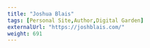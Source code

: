 ```yaml
---
title: "Joshua Blais"
tags: [Personal Site,Author,Digital Garden]
externalUrl: "https://joshblais.com/"
weight: 691
---
```

